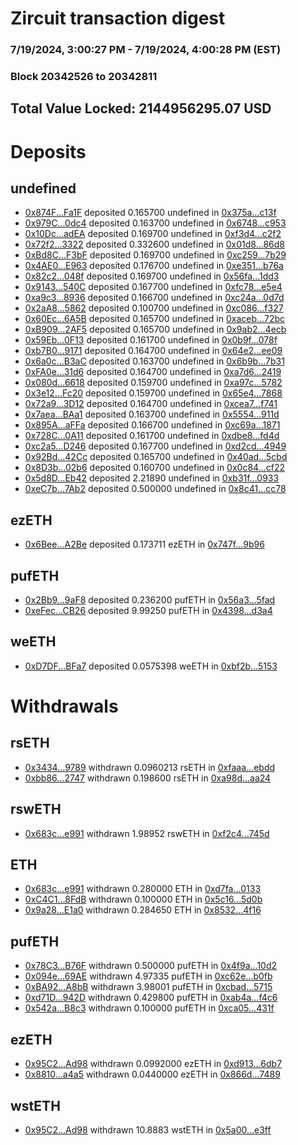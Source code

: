 # Zircuit transaction digest
### 7/19/2024, 3:00:27 PM - 7/19/2024, 4:00:28 PM (EST)
### Block 20342526 to 20342811

## Total Value Locked: 2144956295.07 USD

# Deposits
## undefined
- [0x874F...Fa1F](https://etherscan.io/address/0x874Fa4b39E7133E8A8EeA76c5B7398eBf3b6Fa1F) deposited 0.165700 undefined in [0x375a...c13f](https://etherscan.io/tx/0x874Fa4b39E7133E8A8EeA76c5B7398eBf3b6Fa1F)
- [0x979C...0dc4](https://etherscan.io/address/0x979C1608cd6B217c8A2d9E35eE5cE3d322d70dc4) deposited 0.163700 undefined in [0x6748...c953](https://etherscan.io/tx/0x979C1608cd6B217c8A2d9E35eE5cE3d322d70dc4)
- [0x10Dc...adEA](https://etherscan.io/address/0x10Dc157F3DC63954e242c9585809F526Acd9adEA) deposited 0.169700 undefined in [0xf3d4...c2f2](https://etherscan.io/tx/0x10Dc157F3DC63954e242c9585809F526Acd9adEA)
- [0x72f2...3322](https://etherscan.io/address/0x72f2a5698E949E67b7F41526F581f59B90713322) deposited 0.332600 undefined in [0x01d8...86d8](https://etherscan.io/tx/0x72f2a5698E949E67b7F41526F581f59B90713322)
- [0xBd8C...F3bF](https://etherscan.io/address/0xBd8C0F3623de8B29F5CC27B47BEe4A3C8b3aF3bF) deposited 0.169700 undefined in [0xc259...7b29](https://etherscan.io/tx/0xBd8C0F3623de8B29F5CC27B47BEe4A3C8b3aF3bF)
- [0x4AE0...E963](https://etherscan.io/address/0x4AE03ab6601430C8Fd9c26D6210185bc9A21E963) deposited 0.176700 undefined in [0xe351...b76a](https://etherscan.io/tx/0x4AE03ab6601430C8Fd9c26D6210185bc9A21E963)
- [0x82c2...048f](https://etherscan.io/address/0x82c2Da8C4e9661d01121463C8A35bF061EDF048f) deposited 0.169700 undefined in [0x56fa...1dd3](https://etherscan.io/tx/0x82c2Da8C4e9661d01121463C8A35bF061EDF048f)
- [0x9143...540C](https://etherscan.io/address/0x9143dFc857e2263a9F5155262CC0e2Dd5919540C) deposited 0.167700 undefined in [0xfc78...e5e4](https://etherscan.io/tx/0x9143dFc857e2263a9F5155262CC0e2Dd5919540C)
- [0xa9c3...8936](https://etherscan.io/address/0xa9c32951e71A8F4452d97a4DdDfd4198A8098936) deposited 0.166700 undefined in [0xc24a...0d7d](https://etherscan.io/tx/0xa9c32951e71A8F4452d97a4DdDfd4198A8098936)
- [0x2aA8...5862](https://etherscan.io/address/0x2aA8233c0B136aC1EB501DDf50eFEC46Ac1A5862) deposited 0.100700 undefined in [0xc086...f327](https://etherscan.io/tx/0x2aA8233c0B136aC1EB501DDf50eFEC46Ac1A5862)
- [0x60Ec...6A5B](https://etherscan.io/address/0x60Ecc67678548acC5904609425350B8Fad176A5B) deposited 0.165700 undefined in [0xaceb...72bc](https://etherscan.io/tx/0x60Ecc67678548acC5904609425350B8Fad176A5B)
- [0xB909...2AF5](https://etherscan.io/address/0xB9095E498B18c7d09bA475438b74B98497992AF5) deposited 0.165700 undefined in [0x9ab2...4ecb](https://etherscan.io/tx/0xB9095E498B18c7d09bA475438b74B98497992AF5)
- [0x59Eb...0F13](https://etherscan.io/address/0x59Eb8e95951A1844C775cA359d6ab35966390F13) deposited 0.161700 undefined in [0x0b9f...078f](https://etherscan.io/tx/0x59Eb8e95951A1844C775cA359d6ab35966390F13)
- [0xb7B0...9171](https://etherscan.io/address/0xb7B0471E4F0B975596D7be0Da77b5d9189889171) deposited 0.164700 undefined in [0x64e2...ee09](https://etherscan.io/tx/0xb7B0471E4F0B975596D7be0Da77b5d9189889171)
- [0x6a0c...B3aC](https://etherscan.io/address/0x6a0c2d4b8189786bB56A4dB5578852Cd0De1B3aC) deposited 0.163700 undefined in [0x6b9b...7b31](https://etherscan.io/tx/0x6a0c2d4b8189786bB56A4dB5578852Cd0De1B3aC)
- [0xFA0e...31d6](https://etherscan.io/address/0xFA0eec63D9ae8dBd0f2a1b143f4B549b514231d6) deposited 0.164700 undefined in [0xa7d6...2419](https://etherscan.io/tx/0xFA0eec63D9ae8dBd0f2a1b143f4B549b514231d6)
- [0x080d...6618](https://etherscan.io/address/0x080d767D0479781FA85A5b6A78c4375c8d4C6618) deposited 0.159700 undefined in [0xa97c...5782](https://etherscan.io/tx/0x080d767D0479781FA85A5b6A78c4375c8d4C6618)
- [0x3e12...Fc20](https://etherscan.io/address/0x3e12a85162437c4d371c4b1ee1cd1c5Cdb4BFc20) deposited 0.159700 undefined in [0x65e4...7868](https://etherscan.io/tx/0x3e12a85162437c4d371c4b1ee1cd1c5Cdb4BFc20)
- [0x72a9...3D12](https://etherscan.io/address/0x72a9368FDf96f8183AC6208A1051Fe55A9bc3D12) deposited 0.164700 undefined in [0xcea7...f741](https://etherscan.io/tx/0x72a9368FDf96f8183AC6208A1051Fe55A9bc3D12)
- [0x7aea...BAa1](https://etherscan.io/address/0x7aea8c6e2DeEE60651597b0568177441C635BAa1) deposited 0.163700 undefined in [0x5554...911d](https://etherscan.io/tx/0x7aea8c6e2DeEE60651597b0568177441C635BAa1)
- [0x895A...aFFa](https://etherscan.io/address/0x895A092a61c25b20Fe1d70B7E6784781699aaFFa) deposited 0.166700 undefined in [0xc69a...1871](https://etherscan.io/tx/0x895A092a61c25b20Fe1d70B7E6784781699aaFFa)
- [0x728C...0A11](https://etherscan.io/address/0x728C84CF273014044C1B1a0cB91d418d43830A11) deposited 0.161700 undefined in [0xdbe8...fd4d](https://etherscan.io/tx/0x728C84CF273014044C1B1a0cB91d418d43830A11)
- [0xc2a5...D246](https://etherscan.io/address/0xc2a5a875f5BE6b6A77342D3f676465Ca278fD246) deposited 0.167700 undefined in [0xd2cd...4949](https://etherscan.io/tx/0xc2a5a875f5BE6b6A77342D3f676465Ca278fD246)
- [0x92Bd...42Cc](https://etherscan.io/address/0x92Bd930Bd3e8f8ca46260715c618d67f092342Cc) deposited 0.165700 undefined in [0x40ad...5cbd](https://etherscan.io/tx/0x92Bd930Bd3e8f8ca46260715c618d67f092342Cc)
- [0x8D3b...02b6](https://etherscan.io/address/0x8D3b060B7749Cc3337e725F2a5481803840502b6) deposited 0.160700 undefined in [0x0c84...cf22](https://etherscan.io/tx/0x8D3b060B7749Cc3337e725F2a5481803840502b6)
- [0x5d8D...Eb42](https://etherscan.io/address/0x5d8D9668ff0a655486027c97111c14a99316Eb42) deposited 2.21890 undefined in [0xb31f...0933](https://etherscan.io/tx/0x5d8D9668ff0a655486027c97111c14a99316Eb42)
- [0xeC7b...7Ab2](https://etherscan.io/address/0xeC7bf9C2276740cfc663EF43BdCD605B17647Ab2) deposited 0.500000 undefined in [0x8c41...cc78](https://etherscan.io/tx/0xeC7bf9C2276740cfc663EF43BdCD605B17647Ab2)
## ezETH
- [0x6Bee...A2Be](https://etherscan.io/address/0x6BeeaA1f2Cb03B60A4F39C26f223064F9bB2A2Be) deposited 0.173711 ezETH in [0x747f...9b96](https://etherscan.io/tx/0x6BeeaA1f2Cb03B60A4F39C26f223064F9bB2A2Be)
## pufETH
- [0x2Bb9...9aF8](https://etherscan.io/address/0x2Bb9cE2f0326c61fdb8C263716DFD8e6E7c79aF8) deposited 0.236200 pufETH in [0x56a3...5fad](https://etherscan.io/tx/0x2Bb9cE2f0326c61fdb8C263716DFD8e6E7c79aF8)
- [0xeFec...CB26](https://etherscan.io/address/0xeFec0b93F36a2a4b19A9ACecacD98591cE15CB26) deposited 9.99250 pufETH in [0x4398...d3a4](https://etherscan.io/tx/0xeFec0b93F36a2a4b19A9ACecacD98591cE15CB26)
## weETH
- [0xD7DF...BFa7](https://etherscan.io/address/0xD7DF7E085214743530afF339aFC420c7c720BFa7) deposited 0.0575398 weETH in [0xbf2b...5153](https://etherscan.io/tx/0xD7DF7E085214743530afF339aFC420c7c720BFa7)
# Withdrawals
## rsETH
- [0x3434...9789](https://etherscan.io/address/0x34349c5569e7B846c3558961552D2202760A9789) withdrawn 0.0960213 rsETH in [0xfaaa...ebdd](https://etherscan.io/tx/0x34349c5569e7B846c3558961552D2202760A9789)
- [0xbb86...2747](https://etherscan.io/address/0xbb86Adec54a17715B56436da05aC1F9AC8Ef2747) withdrawn 0.198600 rsETH in [0xa98d...aa24](https://etherscan.io/tx/0xbb86Adec54a17715B56436da05aC1F9AC8Ef2747)
## rswETH
- [0x683c...e991](https://etherscan.io/address/0x683c123A8B56C261292A12F144623Ca292B6e991) withdrawn 1.98952 rswETH in [0xf2c4...745d](https://etherscan.io/tx/0x683c123A8B56C261292A12F144623Ca292B6e991)
## ETH
- [0x683c...e991](https://etherscan.io/address/0x683c123A8B56C261292A12F144623Ca292B6e991) withdrawn 0.280000 ETH in [0xd7fa...0133](https://etherscan.io/tx/0x683c123A8B56C261292A12F144623Ca292B6e991)
- [0xC4C1...8FdB](https://etherscan.io/address/0xC4C1acE62c9df14a5f1928f8b1B943239DBd8FdB) withdrawn 0.100000 ETH in [0x5c16...5d0b](https://etherscan.io/tx/0xC4C1acE62c9df14a5f1928f8b1B943239DBd8FdB)
- [0x9a28...E1a0](https://etherscan.io/address/0x9a282CA9E394fd5538E3dfD99975737Be05DE1a0) withdrawn 0.284650 ETH in [0x8532...4f16](https://etherscan.io/tx/0x9a282CA9E394fd5538E3dfD99975737Be05DE1a0)
## pufETH
- [0x78C3...B76F](https://etherscan.io/address/0x78C319442591f2Bfab3d0989cb16374F5AA9B76F) withdrawn 0.500000 pufETH in [0x4f9a...10d2](https://etherscan.io/tx/0x78C319442591f2Bfab3d0989cb16374F5AA9B76F)
- [0x094e...69AE](https://etherscan.io/address/0x094e4b82a5722271546CCa99c8C351BD840669AE) withdrawn 4.97335 pufETH in [0xc62e...b0fb](https://etherscan.io/tx/0x094e4b82a5722271546CCa99c8C351BD840669AE)
- [0xBA92...A8bB](https://etherscan.io/address/0xBA924680301A8A4fa0225f18bd85b591d80dA8bB) withdrawn 3.98001 pufETH in [0xcbad...5715](https://etherscan.io/tx/0xBA924680301A8A4fa0225f18bd85b591d80dA8bB)
- [0xd71D...942D](https://etherscan.io/address/0xd71D92c0E0A475D76Edd67397cBdbDD78182942D) withdrawn 0.429800 pufETH in [0xab4a...f4c6](https://etherscan.io/tx/0xd71D92c0E0A475D76Edd67397cBdbDD78182942D)
- [0x542a...B8c3](https://etherscan.io/address/0x542a19c328650051733ddAE1794aDDAf8670B8c3) withdrawn 0.100000 pufETH in [0xca05...431f](https://etherscan.io/tx/0x542a19c328650051733ddAE1794aDDAf8670B8c3)
## ezETH
- [0x95C2...Ad98](https://etherscan.io/address/0x95C2ec97903c993EFBe4630F1535282A12fEAd98) withdrawn 0.0992000 ezETH in [0xd913...6db7](https://etherscan.io/tx/0x95C2ec97903c993EFBe4630F1535282A12fEAd98)
- [0x8810...a4a5](https://etherscan.io/address/0x881057Ff08Da8464d044BB839Bd914daFF95a4a5) withdrawn 0.0440000 ezETH in [0x866d...7489](https://etherscan.io/tx/0x881057Ff08Da8464d044BB839Bd914daFF95a4a5)
## wstETH
- [0x95C2...Ad98](https://etherscan.io/address/0x95C2ec97903c993EFBe4630F1535282A12fEAd98) withdrawn 10.8883 wstETH in [0x5a00...e3ff](https://etherscan.io/tx/0x95C2ec97903c993EFBe4630F1535282A12fEAd98)
